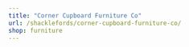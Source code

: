 ```yaml
---
title: "Corner Cupboard Furniture Co"
url: /shacklefords/corner-cupboard-furniture-co/
shop: furniture
---
```

